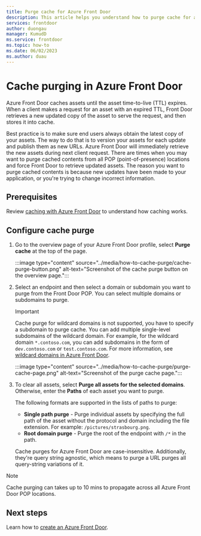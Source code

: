 ```yaml
---
title: Purge cache for Azure Front Door
description: This article helps you understand how to purge cache for an Azure Front Door profile.
services: frontdoor
author: duongau
manager: KumudD
ms.service: frontdoor
ms.topic: how-to
ms.date: 06/02/2023
ms.author: duau
---
```


# Cache purging in Azure Front Door

Azure Front Door caches assets until the asset time-to-live (TTL) expires. When a client makes a request for an asset with an expired TTL, Front Door retrieves a new updated copy of the asset to serve the request, and then stores it into cache.

Best practice is to make sure end users always obtain the latest copy of your assets. The way to do that is to version your assets for each update and publish them as new URLs. Azure Front Door will immediately retrieve the new assets during next client request. There are times when you may want to purge cached contents from all POP (point-of-presence) locations and force Front Door to retrieve updated assets. The reason you want to purge cached contents is because new updates have been made to your application, or you're trying to change incorrect information.

## Prerequisites

Review [caching with Azure Front Door](../front-door-caching.md) to understand how caching works.

## Configure cache purge

1. Go to the overview page of your Azure Front Door profile, select **Purge cache** at the top of the page.

   :::image type="content" source="../media/how-to-cache-purge/cache-purge-button.png" alt-text="Screenshot of the cache purge button on the overview page.":::

1. Select an endpoint and then select a domain or subdomain you want to purge from the Front Door POP. You can select multiple domains or subdomains to purge.

    > [!IMPORTANT]
    > Cache purge for wildcard domains is not supported, you have to specify a subdomain to purge cache. You can add multiple single-level subdomains of the wildcard domain. For example, for the wildcard domain `*.contoso.com`, you can add subdomains in the form of `dev.contoso.com` or `test.contoso.com`. For more information, see [wildcard domains in Azure Front Door](../front-door-wildcard-domain.md).

   :::image type="content" source="../media/how-to-cache-purge/purge-cache-page.png" alt-text="Screenshot of the purge cache page.":::

1. To clear all assets, select **Purge all assets for the selected domains**. Otherwise, enter the **Paths** of each asset you want to purge.

   The following formats are supported in the lists of paths to purge:

   * **Single path purge** - Purge individual assets by specifying the full path of the asset without the protocol and domain including the file extension. For example: `/pictures/strasbourg.png`.
   * **Root domain purge** - Purge the root of the endpoint with `/*` in the path.

   Cache purges for Azure Front Door are case-insensitive. Additionally, they're query string agnostic, which means to purge a URL purges all query-string variations of it. 

> [!NOTE]
> Cache purging can takes up to 10 mins to propagate across all Azure Front Door POP locations.

## Next steps

Learn how to [create an Azure Front Door](../create-front-door-portal.md).

